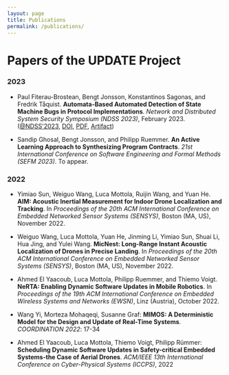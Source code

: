 ```yaml
---
layout: page
title: Publications
permalink: /publications/
---
```


# Papers of the UPDATE Project

### 2023

* Paul Fiterau-Brostean, Bengt Jonsson, Konstantinos Sagonas, and Fredrik Tåquist. **Automata-Based Automated Detection of State Machine Bugs in Protocol Implementations**. _Network and Distributed System Security Symposium (NDSS 2023)_, February 2023. ([@NDSS'2023][NDSS-2023-Info], [DOI][NDSS-2023-DOI], [PDF][NDSS-2023-PDF], [Artifact][NDSS-2023-Artifact])

  [NDSS-2023-Info]: https://www.ndss-symposium.org/ndss-paper/automata-based-automated-detection-of-state-machine-bugs-in-protocol-implementations/
  [NDSS-2023-DOI]: https://dx.doi.org/10.14722/ndss.2023.23068
  [NDSS-2023-PDF]: https://www.ndss-symposium.org/wp-content/uploads/2023/02/ndss2023_s68_paper.pdf
  [NDSS-2023-Artifact]: https://zenodo.org/record/7129240

* Sandip Ghosal, Bengt Jonsson, and Philipp Ruemmer. **An Active Learning Approach to Synthesizing Program Contracts**. _21st International Conference on Software Engineering and Formal Methods (SEFM 2023)_. To appear.

### 2022

* Yimiao Sun, Weiguo Wang, Luca Mottola, Ruijin Wang, and Yuan He. **AIM: Acoustic Inertial Measurement for Indoor Drone Localization and Tracking**. In _Proceedings of the 20th ACM International Conference on Embedded Networked Sensor Systems (SENSYS)_, Boston (MA, US), November 2022.

* Weiguo Wang, Luca Mottola, Yuan He, Jinming Li, Yimiao Sun, Shuai Li, Hua Jing, and Yulei Wang. **MicNest: Long-Range Instant Acoustic Localization of Drones in Precise Landing**. In _Proceedings of the 20th ACM International Conference on Embedded Networked Sensor Systems (SENSYS)_, Boston (MA, US), November 2022.

* Ahmed El Yaacoub, Luca Mottola, Philipp Ruemmer, and Thiemo Voigt. **NeRTA: Enabling Dynamic Software Updates in Mobile Robotics**.  In _Proceedings of the 19th ACM International Conference on Embedded Wireless Systems and Networks (EWSN)_, Linz (Austria), October 2022.

* Wang Yi, Morteza Mohaqeqi, Susanne Graf: **MIMOS: A Deterministic Model for the Design and Update of Real-Time Systems**. _COORDINATION 2022_: 17-34

* Ahmed El Yaacoub, Luca Mottola, Thiemo Voigt, Philipp Rümmer: **Scheduling Dynamic Software Updates in Safety-critical Embedded Systems-the Case of Aerial Drones**. _ACM/IEEE 13th International Conference on Cyber-Physical Systems (ICCPS)_, 2022
